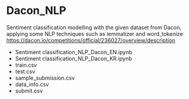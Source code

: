 # Dacon_NLP

Sentiment classification modelling with the given dataset from Dacon, applying some NLP techniques such as lemmatizer and word_tokenize
https://dacon.io/competitions/official/236027/overview/description

- Sentiment classification_NLP_Dacon_EN.ipynb
- Sentiment classification_NLP_Dacon_KR.ipynb
- train.csv
- test.csv
- sample_submission.csv
- data_info.csv
- submit.csv
